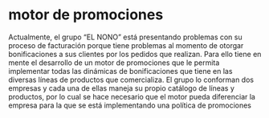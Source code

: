 # motor de promociones
 Actualmente, el grupo “EL NONO” está presentando problemas con su proceso de  facturación porque tiene problemas al momento de otorgar bonificaciones a sus clientes por  los pedidos que realizan. Para ello tiene en mente el desarrollo de un motor de promociones  que le permita implementar todas las dinámicas de bonificaciones que tiene en las diversas  líneas de productos que comercializa.  El grupo lo conforman dos empresas y cada una de ellas maneja su propio catálogo de  líneas y productos, por lo cual se hace necesario que el motor pueda diferenciar la empresa  para la que se está implementando una política de promociones
